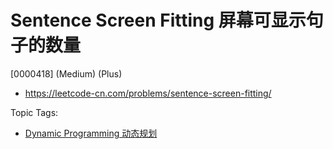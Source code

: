 # Sentence Screen Fitting 屏幕可显示句子的数量

[0000418] (Medium) (Plus)

- https://leetcode-cn.com/problems/sentence-screen-fitting/

Topic Tags:

- [Dynamic Programming 动态规划](https://leetcode-cn.com/tag/dynamic-programming/)
